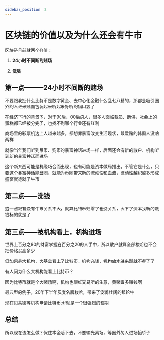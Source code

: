 ```yaml
---
sidebar_position: 2
---
```


# 区块链的价值以及为什么还会有牛市

区块链目前就两个价值：

1. **24小时不间断的赌场**

2. **洗钱**

## 第一点———24小时不间断的赌场

不要跟我扯什么比特币是数字黄金、去中心化金融什么乱七八糟的，那都是吸引圈外的人进来赌而包装起来听起来好听的借口罢了

在经济下行的背景下，对于90后、00后的人，很多人面临裁员、断供，社会上的蛋糕都已经被分完了，也找不到哪个行业还有红利

商场里的彩票机边上人越来越多，都想靠暴富改变生活现状，跟爱赌的韩国人没啥两样

就像当年我们听到屎币、狗币的暴富神话进场一样，后面还会有新的散户、机构听到新的暴富神话而进场

这个新东西可能是机缘巧合而出现，也有可能是资本做局推出，不管它是什么，只要这个暴富神话能出圈，就能为币圈带来新的流动性和血液，流动性越积越多形成盛宴就造就了牛市

## 第二点——洗钱

这一点跟有没有牛市关系不大，就算比特币归零了也没关系，大不了资本找新的洗钱标的就是了

## 第三点——被机构看上，机构进场

世界上百分之80的财富掌握在百分之20的人手中，所以散户就算全部梭哈也不会把价格买高多少

但如果是大机构、大基金看上了比特币，机构充钱、机构放水进来那就不得了了

有人问为什么大机构能看上比特币？

因为比特币就是个大赌场啊，机构也眼红交易所的生意，黄赌毒多赚钱啊

最典型的例子，20年下半年灰度名牌梭哈，带来了波澜壮阔的那轮牛

现在贝莱德等机构申请比特币etf就是一个很强烈的预期

## 总结

所以现在该怎么做？保住本金活下去，不要输光离场，等圈外的人进场抬轿子

